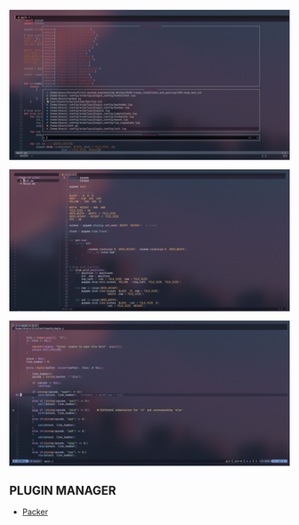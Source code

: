 ![nvim screenshot](./images/nvimconf.png)

![nvim-tree screenshot](./images/nvimtree.png)

![code example](./images/code.png)

## PLUGIN MANAGER

- [Packer](https://github.com/wbthomason/packer.nvim)
